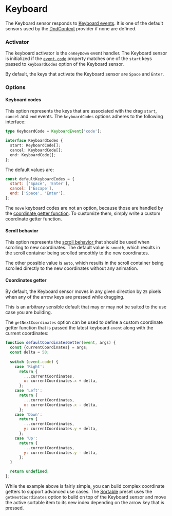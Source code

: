 # Keyboard

The Keyboard sensor responds to [Keyboard events](https://developer.mozilla.org/en-US/docs/Web/API/KeyboardEvent). It is one of the default sensors used by the [DndContext](../context-provider/) provider if none are defined.

### Activator

The keyboard activator is the `onKeyDown` event handler. The Keyboard sensor is initialized if the [`event.code`](https://developer.mozilla.org/en-US/docs/Web/API/KeyboardEvent/code) property matches one of the `start` keys passed to `keyboardCodes` option of the Keyboard sensor.

By default, the keys that activate the Keyboard sensor are `Space` and `Enter`.

### Options

#### Keyboard codes

This option represents the keys that are associated with the drag `start`, `cancel` and `end` events. The `keyboardCodes` options adheres to the following interface:

```typescript
type KeyboardCode = KeyboardEvent['code'];

interface KeyboardCodes {
  start: KeyboardCode[];
  cancel: KeyboardCode[];
  end: KeyboardCode[];
};
```

The default values are:

```javascript
const defaultKeyboardCodes = {
  start: ['Space', 'Enter'],
  cancel: ['Escape'],
  end: ['Space', 'Enter'],
};
```

The `move` keyboard codes are not an option, because those are handled by the [coordinate getter function](keyboard.md#coordinates-getter). To customize them, simply write a custom coordinate getter function.

#### Scroll behavior

This option represents the [scroll behavior ](https://developer.mozilla.org/en-US/docs/Web/API/Window/scrollTo)that should be used when scrolling to new coordinates. The default value is `smooth`, which results in the scroll container being scrolled smoothly to the new coordinates. 

The other possible value is `auto`, which results in the scroll container being scrolled directly to the new coordinates without any animation.

#### Coordinates getter

By default, the Keyboard sensor moves in any given direction by `25` pixels when any of the arrow keys are pressed while dragging.

This is an arbitrary sensible default that may or may not be suited to the use case you are building.

The `getNextCoordinates` option can be used to define a custom coordinate getter function that is passed the latest keyboard `event` along with the current coordinates:

```javascript
function defaultCoordinatesGetter(event, args) {
  const {currentCoordinates} = args;
  const delta = 50;
  
  switch (event.code) {
    case 'Right':
      return {
        ...currentCoordinates,
        x: currentCoordinates.x + delta,
      };
    case 'Left':
      return {
        ...currentCoordinates,
        x: currentCoordinates.x - delta,
      };
    case 'Down':
      return {
        ...currentCoordinates,
        y: currentCoordinates.y + delta,
      };
    case 'Up':
      return {
        ...currentCoordinates,
        y: currentCoordinates.y - delta,
      };
  }

  return undefined;
};
```

While the example above is fairly simple, you can build complex coordinate getters to support advanced use cases. The [Sortable](../../presets/sortable/) preset uses the `getNextCoordinates` option to build on top of the Keyboard sensor and move the active sortable item to its new index depending on the arrow key that is pressed.

